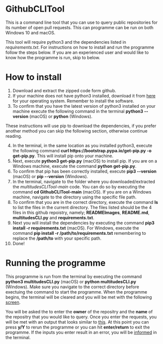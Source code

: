 # GithubCLITool

This is a command line tool that you can use to query public repositories for its number of open pull requests. This can programme can be run on both Windows 10 and macOS.

This tool will require python3 and the dependencies listed in *requirements.txt*. For instructions on how to install and run the programme follow the steps below. If you are an experienced user and would like to know how the programme is run, skip to below.

# How to install

1. Download and extract the zipped code form github.
2. If your machine does not have python3 installed, download it from [here](https://www.python.org/downloads/) for your operating system. Remember to install the software.
3. To confirm that you have the latest version of python3 installed on your machine execute the following command in the terminal **python3 --version** (macOS) or **python** (Windows).

These instructions will use pip to download the dependencies, if you prefer another method you can skip the following section, otherwise continue reading.

4. In the terminal, in the same location as you installed python3, execute the following command **curl https:<i></i>//bootstrap.pypa.io/get-pip.py -o get-pip.py**. This will install pip onto your machine.
5. Next, execute **python3 get-pip.py** (macOS) to install pip. If you are on a Windows machine, execute the command **python get-pip.py**.
6. To confirm that pip has been correctly installed, execute **pip3 --version** (macOS) or **pip --version** (Windows).
7. In the terminal, navigate to the folder where you downloaded/extracted the *multitudesCLITool-main* code. You can do so by executing the command **cd GithubCLITool-main** (macOS). If you are on a Windows machine, navigate to the directory using the specific file path.
8. To confirm that you are in the correct directory, execute the command **ls** to list the files in the current directory. The files listed should be the 4 files in this github repoistry, namely; **READMEImages**, **README.md**, **multitudesCLI.py** and **requirements.txt**.
9. Next you will install the dependencies by executing the command **pip3 install -r requirements.txt** (macOS). For Windows, execute the command **pip install -r /path/to/requirements.txt** remembering to replace the **/path/to** with your specific path.
10. Done!

# Running the programme

This programme is run from the terminal by executing the command **python3 multitudesCLI.py** (macOS) or **python multitudesCLI.py** (Windows). Make sure you navigate to the correct directory before exectuing the command to start the programme. When the programme begins, the terminal will be cleared and you will be met with the following [screen](https://github.com/AbhiRehal/GithubCLITool/blob/main/READMEImages/p1.PNG).

You will be asked the to enter the **owner** of the repositry and the **name** of the repositry that you would like to query. Once you enter the requests, you will be met with an output that looks similar to [this](https://github.com/AbhiRehal/GithubCLITool/blob/main/READMEImages/p2.PNG). At this point you can press **y/Y** to rerun the programme or you can hit **enter/return** to exit the programme. If the inputs you enter result in an error, you will be [informed](https://github.com/AbhiRehal/GithubCLITool/blob/main/READMEImages/p3.PNG) in the terminal.
